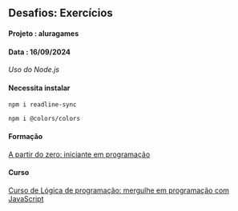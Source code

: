  ## Desafios: Exercícios
#### Projeto : aluragames
#### Data    : 16/09/2024

*Uso do Node.js*

#### Necessita instalar
```
npm i readline-sync
```
```
npm i @colors/colors
```
#### Formação
[A partir do zero: iniciante em programação](https://cursos.alura.com.br/formacao-programacao)

#### Curso
[Curso de Lógica de programação: mergulhe em programação com JavaScript](https://cursos.alura.com.br/course/logica-programacao-praticando-desafios/task/139822) 
